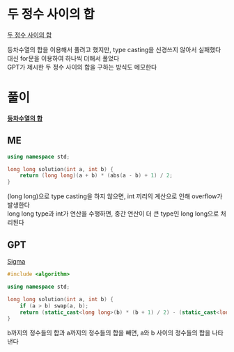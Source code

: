 # 두 정수 사이의 합
[두 정수 사이의 합](https://school.programmers.co.kr/learn/courses/30/lessons/12912)   

등차수열의 합을 이용해서 풀려고 했지만, type casting을 신경쓰지 않아서 실패했다   
대신 for문을 이용하여 하나씩 더해서 풀었다   
GPT가 제시한 두 정수 사이의 합을 구하는 방식도 메모한다   

# 풀이
**[등차수열의 합](/2_Math/sequence/arithmetic_sequence.md/#4-등차수열의-합)**   
## ME
```cpp
using namespace std;

long long solution(int a, int b) {
    return (long long)(a + b) * (abs(a - b) + 1) / 2;
}
```
(long long)으로 type casting을 하지 않으면, int 끼리의 계산으로 인해 overflow가 발생한다   
long long type과 int가 연산을 수행하면, 중간 연산이 더 큰 type인 long long으로 처리된다   

## GPT
[Sigma](/2_Math/sequence/sigma.md/#1-두-정수-사이의-합)   
```cpp
#include <algorithm>

using namespace std;

long long solution(int a, int b) {
    if (a > b) swap(a, b);
    return (static_cast<long long>(b) * (b + 1) / 2) - (static_cast<long long>(a) * (a - 1) / 2);
}
```
b까지의 정수들의 합과 a까지의 정수들의 합을 빼면, a와 b 사이의 정수들의 합을 나타낸다   